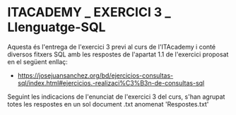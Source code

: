 # ITACADEMY _ EXERCICI 3 _ Llenguatge-SQL

Aquesta és l'entrega de l'exercici 3 previ al curs de l'ITAcademy i conté diversos fitxers SQL amb les respostes de l'apartat 1.1 
de l'exercici proposat en el següent enllaç:
- https://josejuansanchez.org/bd/ejercicios-consultas-sql/index.html#ejercicios.-realizaci%C3%B3n-de-consultas-sql

Seguint les indicacions de l'enunciat de l'exercici 3 del curs, s'han agrupat totes les respostes en un sol document .txt anomenat 'Respostes.txt'
